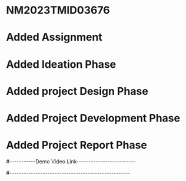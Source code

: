 # NM2023TMID03676
# Added Assignment
# Added Ideation Phase
# Added project Design Phase
# Added Project Development Phase
# Added Project Report Phase
#-----------Demo Video Link-------------------------

#---------------------------------------------------
